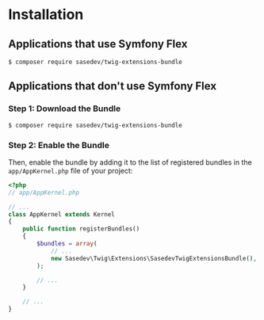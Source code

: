 Installation
============

Applications that use Symfony Flex
----------------------------------

```console
$ composer require sasedev/twig-extensions-bundle
```

Applications that don't use Symfony Flex
----------------------------------

### Step 1: Download the Bundle

```console
$ composer require sasedev/twig-extensions-bundle
```

### Step 2: Enable the Bundle

Then, enable the bundle by adding it to the list of registered bundles
in the `app/AppKernel.php` file of your project:

```php
<?php
// app/AppKernel.php

// ...
class AppKernel extends Kernel
{
    public function registerBundles()
    {
        $bundles = array(
            // ...
            new Sasedev\Twig\Extensions\SasedevTwigExtensionsBundle(),
        );

        // ...
    }

    // ...
}
```
